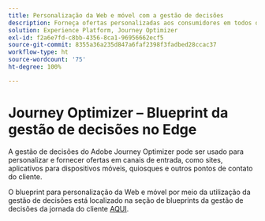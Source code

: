```yaml
---
title: Personalização da Web e móvel com a gestão de decisões
description: Forneça ofertas personalizadas aos consumidores em todos os canais, incluindo quiosques e experiências assistidas por agentes.
solution: Experience Platform, Journey Optimizer
exl-id: f2a6e7fd-c8bb-4356-8ca1-96956662ecf5
source-git-commit: 8355a36a235d847a6faf2398f3fadbed28ccac37
workflow-type: ht
source-wordcount: '75'
ht-degree: 100%

---
```


# Journey Optimizer – Blueprint da gestão de decisões no Edge

A gestão de decisões do Adobe Journey Optimizer pode ser usado para personalizar e fornecer ofertas em canais de entrada, como sites, aplicativos para dispositivos móveis, quiosques e outros pontos de contato do cliente.

O blueprint para personalização da Web e móvel por meio da utilização da gestão de decisões está localizado na seção de blueprints da gestão de decisões da jornada do cliente [AQUI](../customer-journeys/decision_management/decision-management-edge.md).

